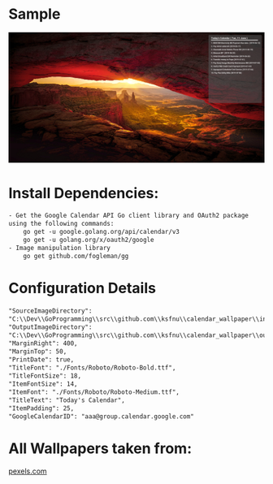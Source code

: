 
# Sample
![sample](https://raw.githubusercontent.com/kshwetabh/GoogleCalendarWallpaper-Golang/master/output/wallpaper.png)

# Install Dependencies:
    - Get the Google Calendar API Go client library and OAuth2 package using the following commands:
        go get -u google.golang.org/api/calendar/v3
        go get -u golang.org/x/oauth2/google
    - Image manipulation library
        go get github.com/fogleman/gg

# Configuration Details
    "SourceImageDirectory": "C:\\Dev\\GoProgramming\\src\\github.com\\ksfnu\\calendar_wallpaper\\input",
    "OutputImageDirectory": "C:\\Dev\\GoProgramming\\src\\github.com\\ksfnu\\calendar_wallpaper\\output",
    "MarginRight": 400,
    "MarginTop": 50,
    "PrintDate": true,
    "TitleFont": "./Fonts/Roboto/Roboto-Bold.ttf",
    "TitleFontSize": 18,
    "ItemFontSize": 14,
    "ItemFont": "./Fonts/Roboto/Roboto-Medium.ttf",
    "TitleText": "Today's Calendar",
    "ItemPadding": 25,
    "GoogleCalendarID": "aaa@group.calendar.google.com"

# All Wallpapers taken from:
[pexels.com](https://www.pexels.com/)